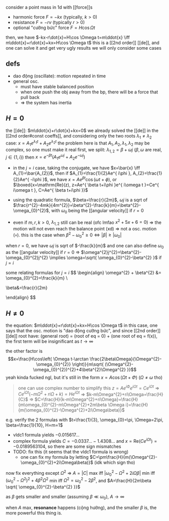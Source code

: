 consider a point mass in 1d with [[force]]s
- harmonic force $F=-kx$ (typically, $k>0$)
- resistance $F=-rv$ (typically $r>0$)
- optional "cưỡng bức" force $F=H\cos \Omega t$

then, we have $-kx-r\dot{x}=H\cos \Omega t=m\ddot{x} \iff m\ddot{x}+r\dot{x}+kx=H\cos \Omega t$
this is a [[2nd order]] [[de]], and one can solve it and get very ugly results
we will only consider some cases

## defs
- dao động (oscillate): motion repeated in time
- general osc.
	- must have stable balanced position
	- when one push the obj away from the bp, there will be a force that pull back
	- => the system has inertia 

## $H=0$
the [[de]]: $m\ddot{x}+r\dot{x}+kx=0$
we already solved the [[de]] in the [[2nd order#const coeffs]], and considering only the two roots $\lambda_{1} \neq \lambda_{2}$ case:
$x=A_{1}e^{ \lambda_{1}t }+A_{2}e^{ \lambda_{2}t }$
the problem here is that $A_{1},A_{2},\lambda_{1}, \lambda_{2}$ may be complex, so one must make it real
first, we split: $\lambda_{1,2}=\beta+\omega j$ ($\beta, \omega$ are real, $j\in\{ 1,i \}$) then
$x=e^{ -\beta t }(A_{1}e^{ \omega j }+A_{2}e^{ -\omega j })$
- in the $j=i$ case, taking the conjugate, we have $x=\bar{x} \iff A_{1}=\bar{A_{2}}$, then if $A_{1}=\frac{1}{2}Ae^{ i\phi }, A_{2}=\frac{1}{2}Ae^{ -i\phi }$, we have $x=Ae^{ \beta t }\cos(\omega t+\phi)$, or $\boxed{x=\mathrm{Re}(z), z=Ae^{ \beta t+i\phi }e^{ i\omega t }=Ce^{ i\omega t }, C=Ae^{ \beta t+i\phi }}$

- using the quadratic formula, $\beta=\frac{r}{2m}$, $\omega j$ is a sqrt of $\frac{r^{2}-4mk}{4m^{2}}=\beta^{2}-\frac{k}{m}=\beta^{2}-\omega_{0}^{2}$, with $\omega_{0}$ being the [[angular velocity]] if $r=0$
- even if $m,r,k>0$, $\lambda_{1,2}$ still can be real (ofc lmfao $x^{2}+5x+6=0$) => the motion will not even reach the balance point (xd) => not a osc. motion (:skull:). this is the case when $\beta ^{2}-\omega_{0}^{2}\geq0 \iff |\beta|\geq|\omega_{0}|$

when $r=0$, we have $\omega j$ is sqrt of $-\frac{k}{m}$ and one can also define $\omega_{0}$ as the [[angular velocity]] if $r=0$ => $\omega^{2}j^{2}=\beta^{2}-\omega_{0}^{2}j^{2} \implies \omega=\sqrt{ \omega_{0}^{2}-\beta^{2} }$ if $j=i$

some relating formulas for $j=i$
$$
\begin{align}
\omega^{2} + \beta^{2} &= \omega_{0}^{2}=\frac{k}{m} \\

\beta&=\frac{r}{2m}

\end{align}
$$

## $H\neq 0$
the equation: $m\ddot{x}+r\dot{x}+kx=H\cos \Omega t$
in this case, one says that the osc. motion is "dao động cưỡng bức", and since [[2nd order]] [[de]] root have: (general root) = (root of eq = 0) + (one root of eq = f(x)), the first term will be insignificant as $t \to \infty$

the other factor is
$$x=\frac{H\cos\left( \Omega t-\arctan \frac{2\beta\Omega}{\Omega^{2}-\omega_{0}^{2}} \right)}{m\sqrt{ (\Omega^{2}-\omega_{0}^{2})^{2}+4\beta^{2}\Omega^{2} }}$$
yeah kinda fucked ngl, but it's still in the form $x=A\cos(\Omega t+\Phi)$ ($\Omega\neq \omega$ tho)

> one can use complex number to simplify this
> $z=Ae^{ i\Phi }e^{ i\Omega t }=Ce^{ i\Omega t }$ => $Ce^{ i\Omega t }(-m\Omega^{2}+ri\Omega+k)=He^{ i\Omega t }$
> => $k-m\Omega^{2}+ri\Omega=\frac{H}{C}$
> => $C=\frac{H}{k-m\Omega^{2}+ri\Omega}=\frac{H}{m\omega_{0}^{2}-m\Omega^{2}+2m\beta \Omega i}=\frac{H}{m(\omega_{0}^{2}-\Omega^{2}+2i\Omega\beta)}$

e.g. verify the 2 formulas with $t=\frac{1}{3}, \omega_{0}=\pi, \Omega=2\pi, \beta=\frac{1}{10}, H=m=1$
- vldc1 formula yields $-0.015617\dots$
- complex formula yields $C=-0.0337\dots-1.4308\dots$ and $x=\mathrm{Re}(Ce^{ i\Omega t })=-0.0189563104$, so there are some sign mismatches
- TODO: fix this (it seems that the vldc1 formula is wrong)
	- one can fix my formula by letting $C=\pm\frac{H}{m(\Omega^{2}-\omega_{0}^{2}+2i\Omega\beta)}$ (idk which sign tho)

now fix everything except $\Omega^{2}$ => $A=|C|$ max iff $|\omega_{0}^{2}-\Omega^{2}+2i\Omega\beta|$ min iff $(\omega_{0}^{2}-\Omega^{2})^{2}+4\beta^{2}\Omega^{2}$ min iff $\Omega^{2}=\omega_{0}^{2}-2\beta^{2}$, and $A=\frac{H}{2m\beta \sqrt{ \omega_{0}^{2}-\beta^{2} }}$

as $\beta$ gets smaller and smaller (assuming $\beta\ll \omega_{0}$), $A\to \infty$

when $A$ max, **resonance** happens (cộng hưởng), and the smaller $\beta$ is, the more powerful this thing is.

